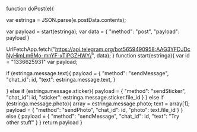 function doPost(e){
  
  var estringa = JSON.parse(e.postData.contents);
 
  var payload = start(estringa);
  var data = {
    "method": "post",
    "payload": payload
  }
   
  UrlFetchApp.fetch("https://api.telegram.org/bot5659490958:AAG3YFDJDcNyHimLm6Mo-mnYF-xTiPGZHWY/", data);
}
function start(estringa){
  var id = "1336625931"
  var payload;
   
  if (estringa.message.text){
      payload = {
          "method": "sendMessage",
          "chat_id": id,
          "text": estringa.message.text,
      } 
     
  }
  else if (estringa.message.sticker){
    payload = {
      "method": "sendSticker",
      "chat_id": id,
      "sticker": estringa.message.sticker.file_id
    }
   }
  else if (estringa.message.photo){
    array = estringa.message.photo;
    text = array[1];
    payload = {
      "method": "sendPhoto",
      "chat_id": id,
      "photo": text.file_id
    }
   }
    else {
    payload = {
      "method": "sendMessage",
      "chat_id": id,
      "text": "Try other stuff"
    }
   }
  return payload
}
